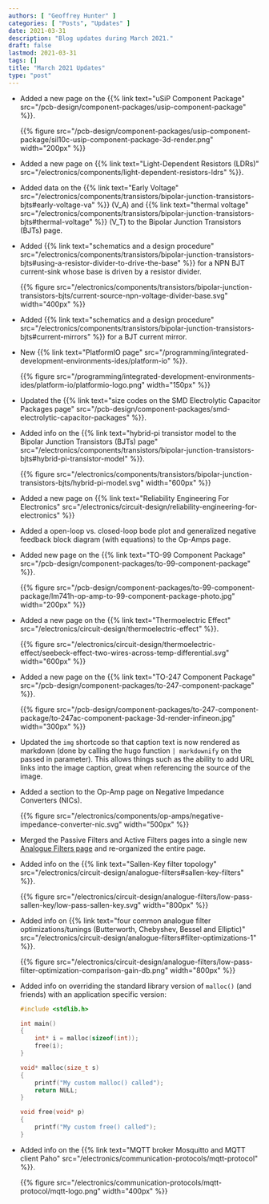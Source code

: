 ```yaml
---
authors: [ "Geoffrey Hunter" ]
categories: [ "Posts", "Updates" ]
date: 2021-03-31
description: "Blog updates during March 2021."
draft: false
lastmod: 2021-03-31
tags: []
title: "March 2021 Updates"
type: "post"
---
```


* Added a new page on the {{% link text="uSiP Component Package" src="/pcb-design/component-packages/usip-component-package" %}}.

    {{% figure src="/pcb-design/component-packages/usip-component-package/sil10c-usip-component-package-3d-render.png" width="200px" %}}

* Added a new page on {{% link text="Light-Dependent Resistors (LDRs)" src="/electronics/components/light-dependent-resistors-ldrs" %}}.

* Added data on the {{% link text="Early Voltage" src="/electronics/components/transistors/bipolar-junction-transistors-bjts#early-voltage-va" %}} \(V_A\) and {{% link text="thermal voltage" src="/electronics/components/transistors/bipolar-junction-transistors-bjts#thermal-voltage" %}} \(V_T\) to the Bipolar Junction Transistors (BJTs) page.

* Added {{% link text="schematics and a design procedure" src="/electronics/components/transistors/bipolar-junction-transistors-bjts#using-a-resistor-divider-to-drive-the-base" %}} for a NPN BJT current-sink whose base is driven by a resistor divider.

    {{% figure src="/electronics/components/transistors/bipolar-junction-transistors-bjts/current-source-npn-voltage-divider-base.svg" width="400px" %}}

* Added {{% link text="schematics and a design procedure" src="/electronics/components/transistors/bipolar-junction-transistors-bjts#current-mirrors" %}} for a BJT current mirror.

* New {{% link text="PlatformIO page" src="/programming/integrated-development-environments-ides/platform-io" %}}.

    {{% figure src="/programming/integrated-development-environments-ides/platform-io/platformio-logo.png" width="150px" %}}

* Updated the {{% link text="size codes on the SMD Electrolytic Capacitor Packages page" src="/pcb-design/component-packages/smd-electrolytic-capacitor-packages" %}}.

* Added info on the {{% link text="hybrid-pi transistor model to the Bipolar Junction Transistors (BJTs) page" src="/electronics/components/transistors/bipolar-junction-transistors-bjts#hybrid-pi-transistor-model" %}}.

    {{% figure src="/electronics/components/transistors/bipolar-junction-transistors-bjts/hybrid-pi-model.svg" width="600px" %}}

* Added a new page on {{% link text="Reliability Engineering For Electronics" src="/electronics/circuit-design/reliability-engineering-for-electronics" %}}

* Added a open-loop vs. closed-loop bode plot and generalized negative feedback block diagram (with equations) to the Op-Amps page.

* Added new page on the {{% link text="TO-99 Component Package" src="/pcb-design/component-packages/to-99-component-package" %}}.

    {{% figure src="/pcb-design/component-packages/to-99-component-package/lm741h-op-amp-to-99-component-package-photo.jpg" width="200px" %}}

* Added a new page on the {{% link text="Thermoelectric Effect" src="/electronics/circuit-design/thermoelectric-effect" %}}.

    {{% figure src="/electronics/circuit-design/thermoelectric-effect/seebeck-effect-two-wires-across-temp-differential.svg" width="600px" %}}

* Added a new page on the {{% link text="TO-247 Component Package" src="/pcb-design/component-packages/to-247-component-package" %}}.

    {{% figure src="/pcb-design/component-packages/to-247-component-package/to-247ac-component-package-3d-render-infineon.jpg" width="300px" %}}

* Updated the `img` shortcode so that caption text is now rendered as markdown (done by calling the hugo function `| markdownify` on the passed in parameter). This allows things such as the ability to add URL links into the image caption, great when referencing the source of the image.

* Added a section to the Op-Amp page on Negative Impedance Converters (NICs).

    {{% figure src="/electronics/components/op-amps/negative-impedance-converter-nic.svg" width="500px" %}}

* Merged the Passive Filters and Active Filters pages into a single new [Analogue Filters page](/electronics/circuit-design/analogue-filters/) and re-organized the entire page.

* Added info on the {{% link text="Sallen-Key filter topology" src="/electronics/circuit-design/analogue-filters#sallen-key-filters" %}}.

    {{% figure src="/electronics/circuit-design/analogue-filters/low-pass-sallen-key/low-pass-sallen-key.svg" width="800px" %}}

* Added info on {{% link text="four common analogue filter optimizations/tunings (Butterworth, Chebyshev, Bessel and Elliptic)" src="/electronics/circuit-design/analogue-filters#filter-optimizations-1" %}}.

    {{% figure src="/electronics/circuit-design/analogue-filters/low-pass-filter-optimization-comparison-gain-db.png" width="800px" %}}

* Added info on overriding the standard library version of `malloc()` (and friends) with an application specific version:

    ```c
    #include <stdlib.h>

    int main()
    {
        int* i = malloc(sizeof(int));
        free(i);   
    }

    void* malloc(size_t s)
    {
        printf("My custom malloc() called");
        return NULL;
    }

    void free(void* p)
    {
        printf("My custom free() called");
    }
    ```

* Added info on the {{% link text="MQTT broker Mosquitto and MQTT client Paho" src="/electronics/communication-protocols/mqtt-protocol" %}}.

    {{% figure src="/electronics/communication-protocols/mqtt-protocol/mqtt-logo.png" width="400px" %}}
